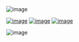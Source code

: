 ![image](https://github.com/user-attachments/assets/ed2366d0-2e56-4392-8eb6-ef8576ed8513)

[![image](https://github.com/user-attachments/assets/1bf39c83-d888-46f4-8bc5-a69c9555c47e)](https://retrospring.net/@swagmaster25)
[![image](https://github.com/user-attachments/assets/459a23cc-2f34-4598-9ecb-501c58f386e6)](https://swagmaster25.atabook.org/?page=1)
[![image](https://github.com/user-attachments/assets/3b6542ea-6861-4d15-96cd-c2c81ee862db)](https://rentry.co/x222)

![image](https://github.com/user-attachments/assets/d69df7d7-dd7b-446f-8664-f1835d4b0cc4)
